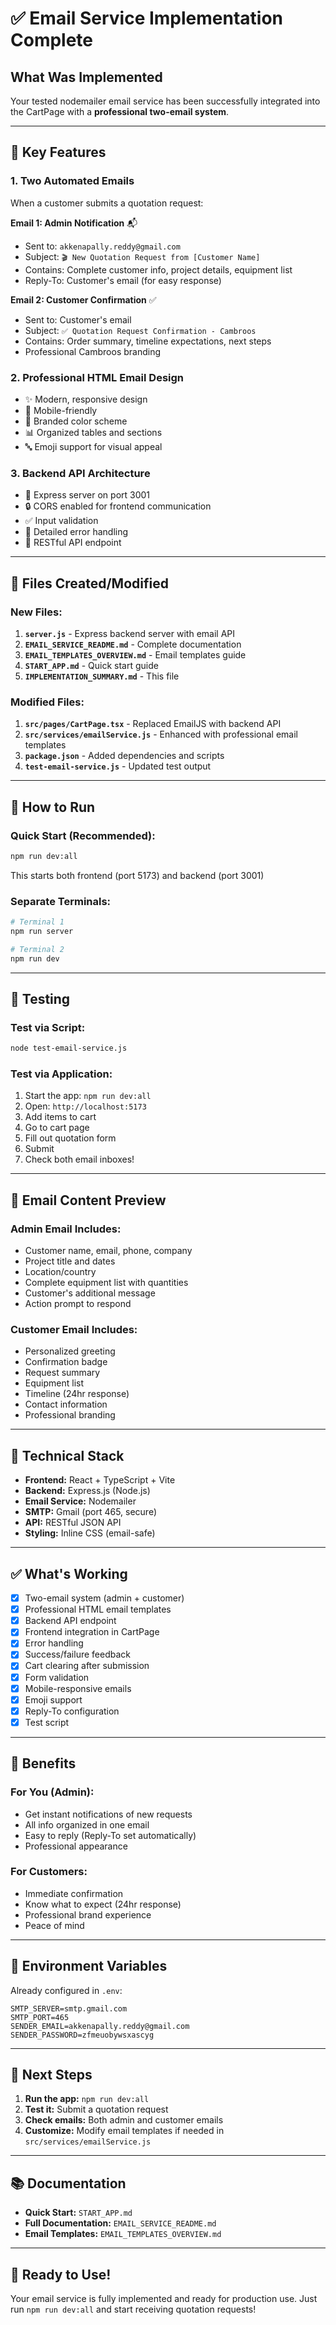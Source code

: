 # ✅ Email Service Implementation Complete

## What Was Implemented

Your tested nodemailer email service has been successfully integrated into the CartPage with a **professional two-email system**.

---

## 🎯 Key Features

### 1. Two Automated Emails
When a customer submits a quotation request:

**Email 1: Admin Notification** 📬
- Sent to: `akkenapally.reddy@gmail.com`
- Subject: `🎬 New Quotation Request from [Customer Name]`
- Contains: Complete customer info, project details, equipment list
- Reply-To: Customer's email (for easy response)

**Email 2: Customer Confirmation** ✅
- Sent to: Customer's email
- Subject: `✅ Quotation Request Confirmation - Cambroos`
- Contains: Order summary, timeline expectations, next steps
- Professional Cambroos branding

### 2. Professional HTML Email Design
- ✨ Modern, responsive design
- 📱 Mobile-friendly
- 🎨 Branded color scheme
- 📊 Organized tables and sections
- 🔤 Emoji support for visual appeal

### 3. Backend API Architecture
- 🚀 Express server on port 3001
- 🔒 CORS enabled for frontend communication
- ✅ Input validation
- 📝 Detailed error handling
- 🔄 RESTful API endpoint

---

## 📁 Files Created/Modified

### New Files:
1. **`server.js`** - Express backend server with email API
2. **`EMAIL_SERVICE_README.md`** - Complete documentation
3. **`EMAIL_TEMPLATES_OVERVIEW.md`** - Email templates guide
4. **`START_APP.md`** - Quick start guide
5. **`IMPLEMENTATION_SUMMARY.md`** - This file

### Modified Files:
1. **`src/pages/CartPage.tsx`** - Replaced EmailJS with backend API
2. **`src/services/emailService.js`** - Enhanced with professional email templates
3. **`package.json`** - Added dependencies and scripts
4. **`test-email-service.js`** - Updated test output

---

## 🚀 How to Run

### Quick Start (Recommended):
```bash
npm run dev:all
```
This starts both frontend (port 5173) and backend (port 3001)

### Separate Terminals:
```bash
# Terminal 1
npm run server

# Terminal 2
npm run dev
```

---

## 🧪 Testing

### Test via Script:
```bash
node test-email-service.js
```

### Test via Application:
1. Start the app: `npm run dev:all`
2. Open: `http://localhost:5173`
3. Add items to cart
4. Go to cart page
5. Fill out quotation form
6. Submit
7. Check both email inboxes!

---

## 📧 Email Content Preview

### Admin Email Includes:
- Customer name, email, phone, company
- Project title and dates
- Location/country
- Complete equipment list with quantities
- Customer's additional message
- Action prompt to respond

### Customer Email Includes:
- Personalized greeting
- Confirmation badge
- Request summary
- Equipment list
- Timeline (24hr response)
- Contact information
- Professional branding

---

## 🔧 Technical Stack

- **Frontend:** React + TypeScript + Vite
- **Backend:** Express.js (Node.js)
- **Email Service:** Nodemailer
- **SMTP:** Gmail (port 465, secure)
- **API:** RESTful JSON API
- **Styling:** Inline CSS (email-safe)

---

## ✅ What's Working

- [x] Two-email system (admin + customer)
- [x] Professional HTML email templates
- [x] Backend API endpoint
- [x] Frontend integration in CartPage
- [x] Error handling
- [x] Success/failure feedback
- [x] Cart clearing after submission
- [x] Form validation
- [x] Mobile-responsive emails
- [x] Emoji support
- [x] Reply-To configuration
- [x] Test script

---

## 🎉 Benefits

### For You (Admin):
- Get instant notifications of new requests
- All info organized in one email
- Easy to reply (Reply-To set automatically)
- Professional appearance

### For Customers:
- Immediate confirmation
- Know what to expect (24hr response)
- Professional brand experience
- Peace of mind

---

## 📝 Environment Variables

Already configured in `.env`:
```
SMTP_SERVER=smtp.gmail.com
SMTP_PORT=465
SENDER_EMAIL=akkenapally.reddy@gmail.com
SENDER_PASSWORD=zfmeuobywsxascyg
```

---

## 🎯 Next Steps

1. **Run the app:** `npm run dev:all`
2. **Test it:** Submit a quotation request
3. **Check emails:** Both admin and customer emails
4. **Customize:** Modify email templates if needed in `src/services/emailService.js`

---

## 📚 Documentation

- **Quick Start:** `START_APP.md`
- **Full Documentation:** `EMAIL_SERVICE_README.md`
- **Email Templates:** `EMAIL_TEMPLATES_OVERVIEW.md`

---

## 🎊 Ready to Use!

Your email service is fully implemented and ready for production use. Just run `npm run dev:all` and start receiving quotation requests!
